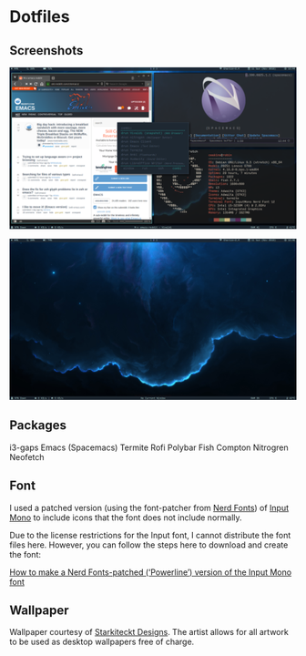 # Dotfiles

## Screenshots

![alt text](screenshots/2018-11-11-124451_1600x900_scrot.png "i3-gaps with multiple programs open")

![alt text](screenshots/2018-11-11-124607_1600x900_scrot.png "Plain desktop")

## Packages

i3-gaps
Emacs (Spacemacs)
Termite
Rofi
Polybar
Fish
Compton
Nitrogren
Neofetch

## Font

I used a patched version (using the font-patcher from [Nerd Fonts](https://github.com/ryanoasis/nerd-fonts)) of [Input Mono](http://input.fontbureau.com) to include icons that the font does not include normally.

Due to the license restrictions for the Input font, I cannot distribute the font files here. However, you can follow the steps here to download and create the font:

[How to make a Nerd Fonts-patched (‘Powerline’) version of the Input Mono font
](https://gist.github.com/ELLIOTTCABLE/5b87ab21b11acb76a5c52d47a022b519)

## Wallpaper

Wallpaper courtesy of [Starkiteckt Designs](https://www.artstation.com/starkiteckt). The artist allows for all artwork to be used as desktop wallpapers free of charge.

